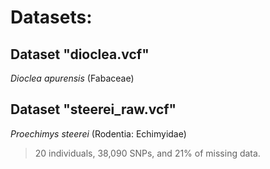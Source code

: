 # Datasets:

## Dataset "dioclea.vcf"
_Dioclea apurensis_ (Fabaceae)

## Dataset "steerei_raw.vcf"
_Proechimys steerei_ (Rodentia: Echimyidae)
> 20 individuals, 38,090 SNPs, and 21% of missing data.
